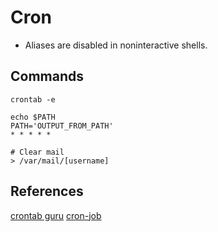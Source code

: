 # Cron

- Aliases are disabled in noninteractive shells.

## Commands

```
crontab -e

echo $PATH
PATH='OUTPUT_FROM_PATH'
* * * * *

# Clear mail
> /var/mail/[username]
```

## References

[crontab guru](https://crontab.guru/)
[cron-job](https://console.cron-job.org/dashboard)
